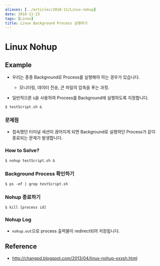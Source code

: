 ```yaml
---
aliases: [../articles/2018-11/Linux-nohup]
date: 2018-11-23
tags: [Linux]
title: Linux Background Process 실행하기
---
```

# Linux Nohup
## Example
- 우리는 종종 Background로 Process를 실행해야 하는 경우가 있습니다.
    - 모니터링, 데이터 전송, 큰 파일의 압축을 푸는 과정.

- 일반적으론 `&`을 사용하여 Process를 Background에 실행하도록 지정합니다.

```shell
$ testScript.sh &
```

### 문제점
- 접속했던 터미널 세션이 끊어지게 되면 Background로 실행하던 Process가 같이 종료되는 문제가 발생합니다.


### How to Solve?
```shell
$ nohup testScript.sh &
```

### Background Process 확인하기
```shell
$ ps -ef | grep testScript.sh
```

### Nohup 종료하기
```shell
$ kill [process id]
```

### Nohup Log
- `nohup.out`으로 process 출력물이 redirect되어 저장됩니다.

## Reference
- <http://changpd.blogspot.com/2013/04/linux-nohup-xxxsh.html>
